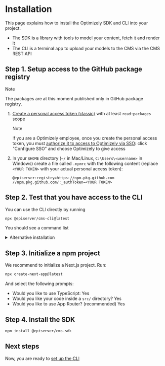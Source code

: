 # Installation

This page explains how to install the Optimizely SDK and CLI into your project.

- The SDK is a library with tools to model your content, fetch it and render it
- The CLI is a terminal app to upload your models to the CMS via the CMS REST API

## Step 1. Setup access to the GitHub package registry

> [!NOTE]
> The packages are at this moment published only in GitHub package registry.

1. [Create a personal access token (classic)](https://docs.github.com/en/authentication/keeping-your-account-and-data-secure/managing-your-personal-access-tokens#creating-a-personal-access-token-classic) with at least `read:packages` scope

   > [!NOTE]
   > If you are a Optimizely employee, once you create the personal access token, you must [authorize it to access to Optimizely via SSO](https://docs.github.com/en/enterprise-cloud@latest/authentication/authenticating-with-saml-single-sign-on/authorizing-a-personal-access-token-for-use-with-saml-single-sign-on): click "Configure SSO" and choose Optimizely to give access

2. In your `$HOME` directory (`~/` in Mac/Linux, `C:\Users\<username>` in Windows) create a file called `.npmrc` with the following content (replace `<YOUR TOKEN>` with your actual personal access token):

   ```
   @episerver:registry=https://npm.pkg.github.com
   //npm.pkg.github.com/:_authToken=<YOUR TOKEN>
   ```

## Step 2. Test that you have access to the CLI

You can use the CLI directly by running

```sh
npx @episerver/cms-cli@latest
```

You should see a command list

<details><summary>Alternative installation</summary>

### Install globally

```sh
npm install @episerver/cms-cli -g
```

You can test that it worked by running:

```sh
optimizely-cms-cli
```

### Install in a project

```sh
npm install @episerver/cms-cli -D
```

Then use it from the project:

```sh
npx optimizely-cms-cli
```

</details>

## Step 3. Initialize a npm project

We recommend to initialize a Next.js project. Run:

```sh
npx create-next-app@latest
```

And select the following prompts:

- Would you like to use TypeScript: Yes
- Would you like your code inside a `src/` directory? Yes
- Would you like to use App Router? (recommended) Yes

## Step 4. Install the SDK

```sh
npm install @episerver/cms-sdk
```

## Next steps

Now, you are ready to [set up the CLI](./2-setup.md)
